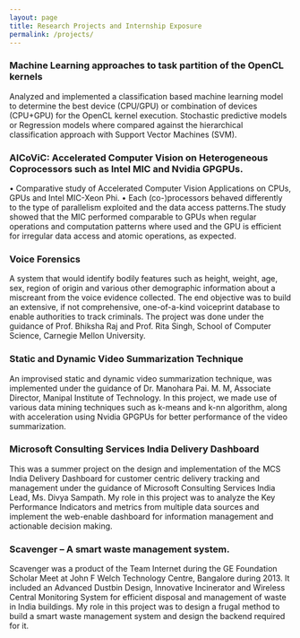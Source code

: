 ```yaml
---
layout: page
title: Research Projects and Internship Exposure 
permalink: /projects/
---
```


### Machine Learning approaches to task partition of the OpenCL kernels
Analyzed and implemented a classification based machine learning model to determine the best device (CPU/GPU) or combination of devices (CPU+GPU) for the OpenCL kernel execution. Stochastic predictive models or Regression models where compared against the hierarchical classification approach with Support Vector Machines (SVM).


### AlCoViC: Accelerated Computer Vision on Heterogeneous Coprocessors such as Intel MIC and Nvidia GPGPUs.
• Comparative study of Accelerated Computer Vision Applications on CPUs, GPUs and Intel MIC-Xeon Phi. 
• Each (co-)processors behaved differently to the type of parallelism exploited and the data access patterns.The study showed that the MIC performed comparable to GPUs when regular operations and computation patterns where used and
the GPU is efficient for irregular data access and atomic operations, as expected.


### Voice Forensics 
A system that would identify bodily features such as height, weight, age, sex, region of origin and various other
demographic information about a miscreant from the voice evidence collected. The end objective was to build an
extensive, if not comprehensive, one-of-a-kind voiceprint database to enable authorities to track criminals. The
project was done under the guidance of Prof. Bhiksha Raj and Prof. Rita Singh, School of Computer Science, Carnegie
Mellon University. 

### Static and Dynamic Video Summarization Technique
An improvised static and dynamic video summarization technique, was implemented under the guidance of Dr.
Manohara Pai. M. M, Associate Director, Manipal Institute of Technology. In this project, we made use of various data
mining techniques such as k-means and k-nn algorithm, along with acceleration using Nvidia GPGPUs for better
performance of the video summarization.

### Microsoft Consulting Services India Delivery Dashboard 
This was a summer project on the design and implementation of the MCS India Delivery Dashboard for customer
centric delivery tracking and management under the guidance of Microsoft Consulting Services India Lead, Ms. Divya
Sampath. My role in this project was to analyze the Key Performance Indicators and metrics from multiple data
sources and implement the web-enable dashboard for information management and actionable decision making.


### Scavenger – A smart waste management system.
Scavenger was a product of the Team Internet during the GE Foundation Scholar Meet at John F Welch Technology
Centre, Bangalore during 2013. It included an Advanced Dustbin Design, Innovative Incinerator and Wireless Central
Monitoring System for efficient disposal and management of waste in India buildings. My role in this project was to
design a frugal method to build a smart waste management system and design the backend required for it.


